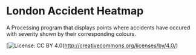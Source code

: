 # London Accident Heatmap
A Processing program that displays points where accidents have occured with severity shown by their corresponding colours.

[![License: CC BY 4.0](https://img.shields.io/badge/License-CC%20BY%204.0-lightgrey.svg)(http://creativecommons.org/licenses/by/4.0/)
